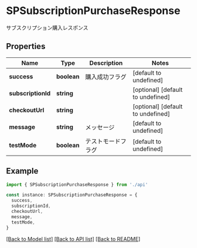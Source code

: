 # SPSubscriptionPurchaseResponse

サブスクリプション購入レスポンス

## Properties

| Name               | Type        | Description        | Notes                             |
| ------------------ | ----------- | ------------------ | --------------------------------- |
| **success**        | **boolean** | 購入成功フラグ     | [default to undefined]            |
| **subscriptionId** | **string**  |                    | [optional] [default to undefined] |
| **checkoutUrl**    | **string**  |                    | [optional] [default to undefined] |
| **message**        | **string**  | メッセージ         | [default to undefined]            |
| **testMode**       | **boolean** | テストモードフラグ | [default to undefined]            |

## Example

```typescript
import { SPSubscriptionPurchaseResponse } from './api'

const instance: SPSubscriptionPurchaseResponse = {
  success,
  subscriptionId,
  checkoutUrl,
  message,
  testMode,
}
```

[[Back to Model list]](../README.md#documentation-for-models) [[Back to API list]](../README.md#documentation-for-api-endpoints) [[Back to README]](../README.md)

